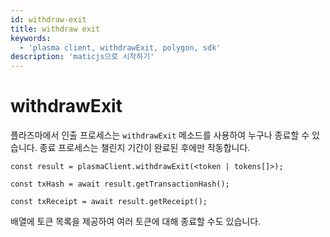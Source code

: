 ```yaml
---
id: withdraw-exit
title: withdraw exit
keywords:
  - 'plasma client, withdrawExit, polygon, sdk'
description: 'maticjs으로 시작하기'
---
```


# withdrawExit

플라즈마에서 인출 프로세스는 `withdrawExit` 메소드를 사용하여 누구나 종료할 수 있습니다. 종료 프로세스는 챌린지 기간이 완료된 후에만 작동합니다.

```
const result = plasmaClient.withdrawExit(<token | tokens[]>);

const txHash = await result.getTransactionHash();

const txReceipt = await result.getReceipt();

```

배열에 토큰 목록을 제공하여 여러 토큰에 대해 종료할 수도 있습니다.
